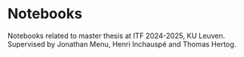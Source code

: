 # Notebooks
Notebooks related to master thesis at ITF 2024-2025, KU Leuven.
Supervised by Jonathan Menu, Henri Inchauspé and Thomas Hertog.

